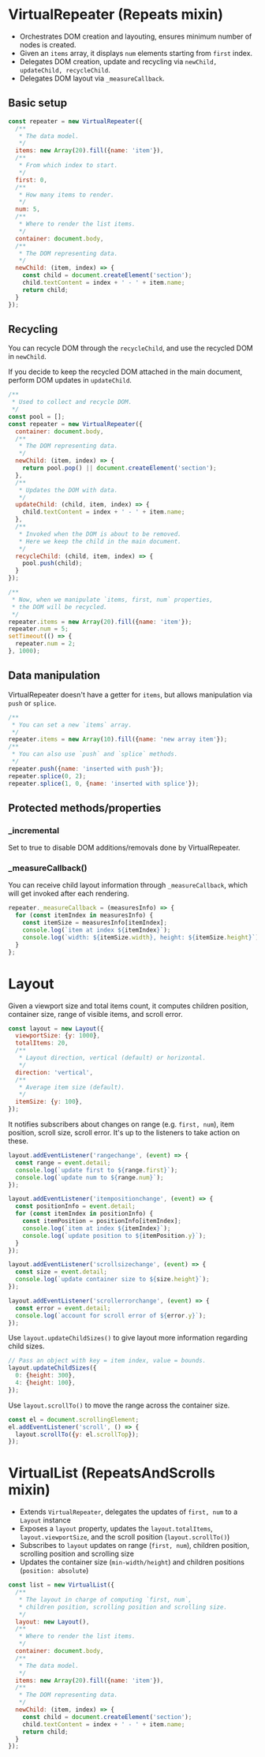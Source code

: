 # VirtualRepeater (Repeats mixin)

- Orchestrates DOM creation and layouting, ensures minimum number of nodes is created.
- Given an `items` array, it displays `num` elements starting from `first` index.
- Delegates DOM creation, update and recycling via `newChild, updateChild, recycleChild`.
- Delegates DOM layout via `_measureCallback`.

## Basic setup

```js
const repeater = new VirtualRepeater({
  /**
   * The data model.
   */
  items: new Array(20).fill({name: 'item'}),
  /**
   * From which index to start.
   */
  first: 0,
  /**
   * How many items to render.
   */
  num: 5,
  /**
   * Where to render the list items.
   */
  container: document.body,
  /**
   * The DOM representing data.
   */
  newChild: (item, index) => {
    const child = document.createElement('section');
    child.textContent = index + ' - ' + item.name;
    return child;
  }
});
```

## Recycling

You can recycle DOM through the `recycleChild`, and use the recycled DOM
in `newChild`.

If you decide to keep the recycled DOM attached in the main document, perform
DOM updates in `updateChild`.

```js
/**
 * Used to collect and recycle DOM.
 */
const pool = [];
const repeater = new VirtualRepeater({
  container: document.body,
  /**
   * The DOM representing data.
   */
  newChild: (item, index) => {
    return pool.pop() || document.createElement('section');
  },
  /**
   * Updates the DOM with data.
   */
  updateChild: (child, item, index) => {
    child.textContent = index + ' - ' + item.name;
  },
  /**
   * Invoked when the DOM is about to be removed.
   * Here we keep the child in the main document.
   */
  recycleChild: (child, item, index) => {
    pool.push(child);
  }
});

/**
 * Now, when we manipulate `items, first, num` properties,
 * the DOM will be recycled.
 */
repeater.items = new Array(20).fill({name: 'item'});
repeater.num = 5;
setTimeout(() => {
  repeater.num = 2;
}, 1000);

```

## Data manipulation

VirtualRepeater doesn't have a getter for `items`, but allows manipulation 
via `push` or `splice`.

```js
/**
 * You can set a new `items` array.
 */
repeater.items = new Array(10).fill({name: 'new array item'});
/**
 * You can also use `push` and `splice` methods.
 */
repeater.push({name: 'inserted with push'});
repeater.splice(0, 2);
repeater.splice(1, 0, {name: 'inserted with splice'});
```

## Protected methods/properties

### _incremental

Set to true to disable DOM additions/removals done by VirtualRepeater.

### _measureCallback()

You can receive child layout information through `_measureCallback`,
which will get invoked after each rendering.
```js
repeater._measureCallback = (measuresInfo) => {
  for (const itemIndex in measuresInfo) {
    const itemSize = measuresInfo[itemIndex];
    console.log(`item at index ${itemIndex}`);
    console.log(`width: ${itemSize.width}, height: ${itemSize.height}`);
  }
};
```

# Layout

Given a viewport size and total items count, it computes children position, container size, range of visible items, and scroll error.

```js
const layout = new Layout({
  viewportSize: {y: 1000},
  totalItems: 20,
  /**
   * Layout direction, vertical (default) or horizontal.
   */
  direction: 'vertical',
  /**
   * Average item size (default).
   */
  itemSize: {y: 100},
});
```

It notifies subscribers about changes on range (e.g. `first, num`), item position, scroll size, scroll error. It's up to the listeners to take action on these.

```js
layout.addEventListener('rangechange', (event) => {
  const range = event.detail;
  console.log(`update first to ${range.first}`);
  console.log(`update num to ${range.num}`);
});

layout.addEventListener('itempositionchange', (event) => {
  const positionInfo = event.detail;
  for (const itemIndex in positionInfo) {
    const itemPosition = positionInfo[itemIndex];
    console.log(`item at index ${itemIndex}`);
    console.log(`update position to ${itemPosition.y}`);
  }
});

layout.addEventListener('scrollsizechange', (event) => {
  const size = event.detail;
  console.log(`update container size to ${size.height}`);
});

layout.addEventListener('scrollerrorchange', (event) => {
  const error = event.detail;
  console.log(`account for scroll error of ${error.y}`);
});
```

Use `layout.updateChildSizes()` to give layout more information regarding child sizes.
```js
// Pass an object with key = item index, value = bounds.
layout.updateChildSizes({
  0: {height: 300},
  4: {height: 100},
});
```

Use `layout.scrollTo()` to move the range across the container size.
```js
const el = document.scrollingElement;
el.addEventListener('scroll', () => {
  layout.scrollTo({y: el.scrollTop});
});
```

# VirtualList (RepeatsAndScrolls mixin)

- Extends `VirtualRepeater`, delegates the updates of `first, num` to a `Layout` instance
- Exposes a `layout` property, updates the `layout.totalItems`, `layout.viewportSize`, and the scroll position (`layout.scrollTo()`)
- Subscribes to `layout` updates on range (`first, num`), children position, scrolling position and scrolling size
- Updates the container size (`min-width/height`) and children positions (`position: absolute`)

```js
const list = new VirtualList({
  /**
   * The layout in charge of computing `first, num`,
   * children position, scrolling position and scrolling size.
   */
  layout: new Layout(),
  /**
   * Where to render the list items.
   */
  container: document.body,
  /**
   * The data model.
   */
  items: new Array(20).fill({name: 'item'}),
  /**
   * The DOM representing data.
   */
  newChild: (item, index) => {
    const child = document.createElement('section');
    child.textContent = index + ' - ' + item.name;
    return child;
  }
});
```
